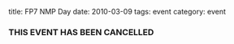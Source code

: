 title: FP7 NMP Day 
date: 2010-03-09 
tags: event
category: event

### THIS EVENT HAS BEEN CANCELLED
